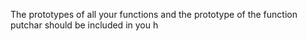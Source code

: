 The prototypes of all your functions and the prototype of the function putchar should be included in you h

